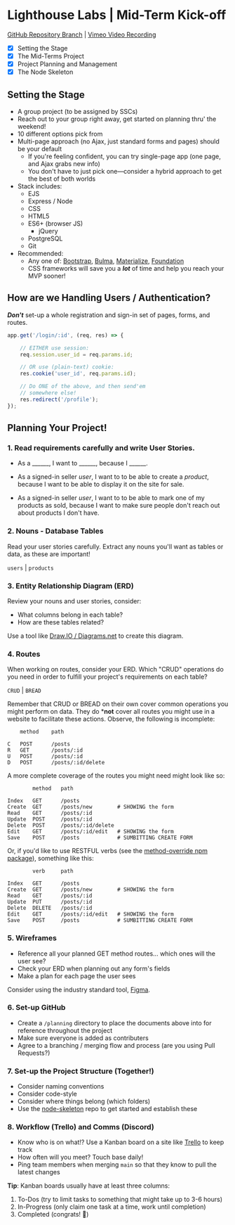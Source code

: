 # Lighthouse Labs | Mid-Term Kick-off

[GitHub Repository Branch](https://github.com/WarrenUhrich/midterm-kickoff) | [Vimeo Video Recording](https://vimeo.com/858081846/68a1a0bf1c?share=copy)

* [X] Setting the Stage
* [X] The Mid-Terms Project
* [X] Project Planning and Management
* [X] The Node Skeleton

## Setting the Stage

* A group project (to be assigned by SSCs)
* Reach out to your group right away, get started on planning thru' the weekend!
* 10 different options pick from
* Multi-page approach (no Ajax, just standard forms and pages) should be your default
    * If you're feeling confident, you can try single-page app (one page, and Ajax grabs new info)
    * You don't have to just pick one—consider a hybrid approach to get the best of both worlds
* Stack includes:
    * EJS
    * Express / Node
    * CSS
    * HTML5
    * ES6+ (browser JS)
        * jQuery
    * PostgreSQL
    * Git
* Recommended:
    * Any one of: [Bootstrap](https://getbootstrap.com/), [Bulma](https://bulma.io/), [Materialize](https://materializecss.com/), [Foundation](https://get.foundation/)
    * CSS frameworks will save you a ***lot*** of time and help you reach your MVP sooner!

## How are we Handling Users / Authentication?

***Don't*** set-up a whole registration and sign-in set of pages, forms, and routes.

```js
app.get('/login/:id', (req, res) => {

    // EITHER use session:
    req.session.user_id = req.params.id;

    // OR use (plain-text) cookie:
    res.cookie('user_id', req.params.id);

    // Do ONE of the above, and then send'em
    // somewhere else!
    res.redirect('/profile');
});
```

## Planning Your Project!

### 1. Read requirements carefully and write **User Stories**.

* As a \_\_\_\_\_\_, I want to \_\_\_\_\_\_, because I \_\_\_\_\_\_.

* As a signed-in seller *user*, I want to to be able to create a *product*, because I want to be able to display it on the site for sale.

* As a signed-in seller *user*, I want to to be able to mark one of my products as sold, because I want to make sure people don't reach out about products I don't have.

### 2. **Nouns** - Database Tables

Read your user stories carefully. Extract any nouns you'll want as tables or data, as these are important!

`users` | `products`

### 3. **Entity Relationship Diagram** (ERD)

Review your nouns and user stories, consider:

* What columns belong in each table?
* How are these tables related?

Use a tool like [Draw.IO / Diagrams.net](https://app.diagrams.net/) to create this diagram.

### 4. **Routes**

When working on routes, consider your ERD. Which "CRUD" operations do you need in order to fulfill your project's requirements on each table?

`CRUD` | `BREAD`

Remember that CRUD or BREAD on their own cover common operations you might perform on data. They do ***not** cover all routes you might use in a website to facilitate these actions. Observe, the following is incomplete:

```
    method    path

C   POST      /posts
R   GET       /posts/:id
U   POST      /posts/:id
D   POST      /posts/:id/delete
```

A more complete coverage of the routes you might need might look like so:

```
        method   path

Index   GET      /posts
Create  GET      /posts/new        # SHOWING the form
Read    GET      /posts/:id
Update  POST     /posts/:id
Delete  POST     /posts/:id/delete
Edit    GET      /posts/:id/edit   # SHOWING the form
Save    POST     /posts            # SUMBITTING CREATE FORM
```

Or, if you'd like to use RESTFUL verbs (see the [method-override npm package](https://www.npmjs.com/package/method-override)), something like this:

```
        verb     path

Index   GET      /posts
Create  GET      /posts/new        # SHOWING the form
Read    GET      /posts/:id
Update  PUT      /posts/:id
Delete  DELETE   /posts/:id
Edit    GET      /posts/:id/edit   # SHOWING the form
Save    POST     /posts            # SUMBITTING CREATE FORM
```

### 5. Wireframes

* Reference all your planned GET method routes... which ones will the user see?
* Check your ERD when planning out any form's fields
* Make a plan for each page the user sees

Consider using the industry standard tool, [Figma](https://www.figma.com/).

### 6. Set-up GitHub

* Create a `/planning` directory to place the documents above into for reference throughout the project
* Make sure everyone is added as contributers
* Agree to a branching / merging flow and process (are you using Pull Requests?)

### 7. Set-up the Project Structure (Together!)

* Consider naming conventions
* Consider code-style
* Consider where things belong (which folders)
* Use the [node-skeleton](https://github.com/lighthouse-labs/node-skeleton) repo to get started and establish these

### 8. Workflow (Trello) and Comms (Discord)

* Know who is on what!? Use a Kanban board on a site like [Trello](https://trello.com/) to keep track
* How often will you meet? Touch base daily!
* Ping team members when merging `main` so that they know to pull the latest changes

**Tip**: Kanban boards usually have at least three columns:

1. To-Dos (try to limit tasks to something that might take up to 3-6 hours)
2. In-Progress (only claim one task at a time, work until completion)
3. Completed (congrats! 🙌)

